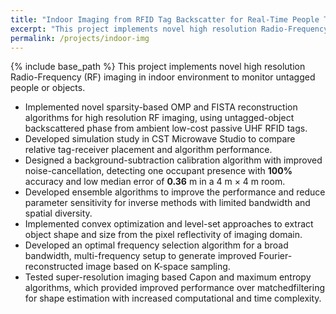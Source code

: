 ```yaml
---
title: "Indoor Imaging from RFID Tag Backscatter for Real-Time People Tracking"
excerpt: "This project implements novel high resolution Radio-Frequency (RF) imaging in indoor environment to monitor untagged people or objects."
permalink: /projects/indoor-img
---
```

{% include base_path %}
This project implements novel high resolution Radio-Frequency (RF) imaging in indoor environment to monitor untagged people or objects.

* Implemented novel sparsity-based OMP and FISTA reconstruction algorithms for high resolution RF imaging, using untagged-object backscattered phase from ambient low-cost passive UHF RFID tags.
* Developed simulation study in CST Microwave Studio to compare relative tag-receiver placement and algorithm performance.
* Designed a background-subtraction calibration algorithm with improved noise-cancellation, detecting one occupant presence with **100%** accuracy and low median error of **0.36** m in a 4 m × 4 m room.
* Developed ensemble algorithms to improve the performance and reduce parameter sensitivity for inverse methods with limited bandwidth
and spatial diversity.
* Implemented convex optimization and level-set approaches to extract object shape and size from the pixel reflectivity of imaging domain.
* Developed an optimal frequency selection algorithm for a broad bandwidth, multi-frequency setup to generate improved Fourier-reconstructed
image based on K-space sampling.
* Tested super-resolution imaging based Capon and maximum entropy algorithms, which provided improved performance over matchedfiltering
for shape estimation with increased computational and time complexity.
